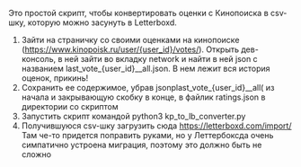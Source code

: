 Это простой скрипт, чтобы конвертировать оценки с Кинопоиска в csv-шкy, которую можно засунуть в Letterboxd. 

1. Зайти на страничку со своими оценками на кинопоиске (https://www.kinopoisk.ru/user/{user_id}/votes/). Открыть дев-консоль, в ней зайти во вкладку network и найти в ней json с названием last_vote_{user_id}__all.json. В нем лежит вся история оценок, прикинь! 
2. Сохранить ее содержимое, убрав jsonplast_vote_{user_id}__all( из начала и закрывающую скобку в конце, в файлик ratings.json в директории со скриптом
3. Запустить скрипт командой python3 kp_to_lb_converter.py
4. Получившуюся csv-шку загрузить сюда https://letterboxd.com/import/ 
Там че-то придется поправить руками, но у Леттербоксда очень симпатично устроена миграция, поэтому это должно быть не сложно
